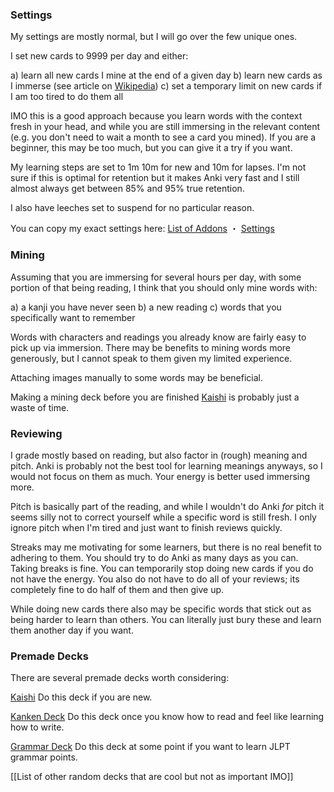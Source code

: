 ### Settings

My settings are mostly normal, but I will go over the few unique ones.

I set new cards to 9999 per day and either:

a) learn all new cards I mine at the end of a given day
b) learn new cards as I immerse (see article on [Wikipedia](Wikipedia.md))
c) set a temporary limit on new cards if I am too tired to do them all

IMO this is a good approach because you learn words with the context fresh in your head, and while you are still immersing in the relevant content (e.g. you don't need to wait a month to see a card you mined). If you are a beginner, this may be too much, but you can give it a try if you want.

My learning steps are set to 1m 10m for new and 10m for lapses. I'm not sure if this is optimal for retention but it makes Anki very fast and I still almost always get between 85% and 95% true retention.

I also have leeches set to suspend for no particular reason.

You can copy my exact settings here:
[List of Addons](ListOfAddons.md) ・ [Settings](Settings.md)

### Mining 

Assuming that you are immersing for several hours per day, with some portion of that being reading, I think that you should only mine words with:

a) a kanji you have never seen
b) a new reading
c) words that you specifically want to remember

Words with characters and readings you already know are fairly easy to pick up via immersion. There may be benefits to mining words more generously, but I cannot speak to them given my limited experience.

Attaching images manually to some words may be beneficial.

Making a mining deck before you are finished [Kaishi](https://github.com/donkuri/Kaishi) is probably just a waste of time.

### Reviewing

I grade mostly based on reading, but also factor in (rough) meaning and pitch. Anki is probably not the best tool for learning meanings anyways, so I would not focus on them as much. Your energy is better used immersing more.

Pitch is basically part of the reading, and while I wouldn't do Anki *for* pitch it seems silly not to correct yourself while a specific word is still fresh. I only ignore pitch when I'm tired and just want to finish reviews quickly.

Streaks may me motivating for some learners, but there is no real benefit to adhering to them. You should try to do Anki as many days as you can. Taking breaks is fine. You can temporarily stop doing new cards if you do not have the energy. You also do not have to do all of your reviews; its completely fine to do half of them and then give up.

While doing new cards there also may be specific words that stick out as being harder to learn than others. You can literally just bury these and learn them another day if you want. 

### Premade Decks

There are several premade decks worth considering:

[Kaishi](https://github.com/donkuri/Kaishi)
Do this deck if you are new.

[Kanken Deck](https://animecards.site/writingjapanese/)
Do this deck once you know how to read and feel like learning how to write.

[Grammar Deck](https://drive.google.com/file/d/1tDBaabwgZMO8nxkcwcw4qBXayuk_513T/view?usp=sharing)
Do this deck at some point if you want to learn JLPT grammar points.

[[List of other random decks that are cool but not as important IMO]]
